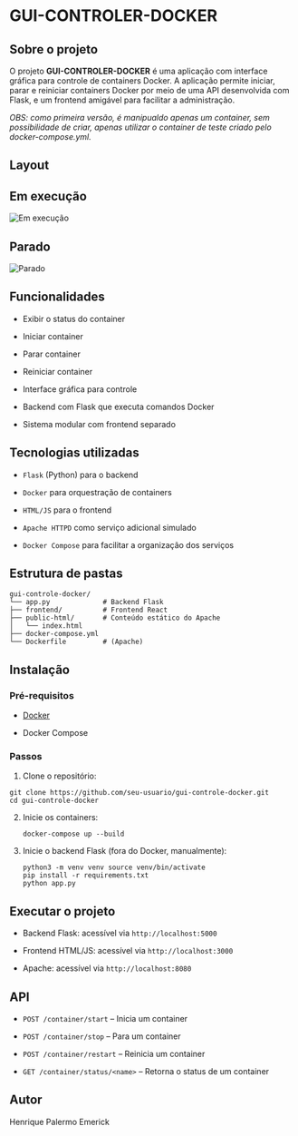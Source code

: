 
# GUI-CONTROLER-DOCKER

## Sobre o projeto

O projeto **GUI-CONTROLER-DOCKER** é uma aplicação com interface gráfica para controle de containers Docker. A aplicação permite iniciar, parar e reiniciar containers Docker por meio de uma API desenvolvida com Flask, e um frontend amigável para facilitar a administração.

*OBS: como primeira versão, é manipualdo apenas um container, sem possibilidade de criar, apenas utilizar o container de teste criado pelo docker-compose.yml.*

## Layout
## Em execução
![Em execução](em-execucao.png)
## Parado
![Parado](parado.png)

## Funcionalidades

-   Exibir o status do container
    
-   Iniciar container
    
-   Parar container
    
-   Reiniciar container
    
-   Interface gráfica para controle
    
-   Backend com Flask que executa comandos Docker
    
-   Sistema modular com frontend separado
    

## Tecnologias utilizadas

-   `Flask` (Python) para o backend
    
-   `Docker` para orquestração de containers
    
-   `HTML/JS` para o frontend
    
-   `Apache HTTPD` como serviço adicional simulado
    
-   `Docker Compose` para facilitar a organização dos serviços
    

## Estrutura de pastas

```
gui-controle-docker/
└── app.py             # Backend Flask
├── frontend/          # Frontend React
├── public-html/       # Conteúdo estático do Apache
│   └── index.html
├── docker-compose.yml
└── Dockerfile         # (Apache)
```

## Instalação

### Pré-requisitos

-   [Docker](https://www.docker.com/)
    
-   Docker Compose
    

### Passos

1.  Clone o repositório:
    
    
   ```
   git clone https://github.com/seu-usuario/gui-controle-docker.git
   cd gui-controle-docker
 ```
    
2.  Inicie os containers:
       
    ```
    docker-compose up --build
    ```
    
3.  Inicie o backend Flask (fora do Docker, manualmente):
    
 
    
    ```cd app
    python3 -m venv venv source venv/bin/activate
    pip install -r requirements.txt
    python app.py
    ```
    
## Executar o projeto

-   Backend Flask: acessível via `http://localhost:5000`
    
-   Frontend HTML/JS: acessível via `http://localhost:3000`
    
-   Apache: acessível via `http://localhost:8080`
    

## API

-   `POST /container/start` – Inicia um container
    
-   `POST /container/stop` – Para um container
    
-   `POST /container/restart` – Reinicia um container
    
-   `GET /container/status/<name>` – Retorna o status de um container
    

## Autor

Henrique Palermo Emerick